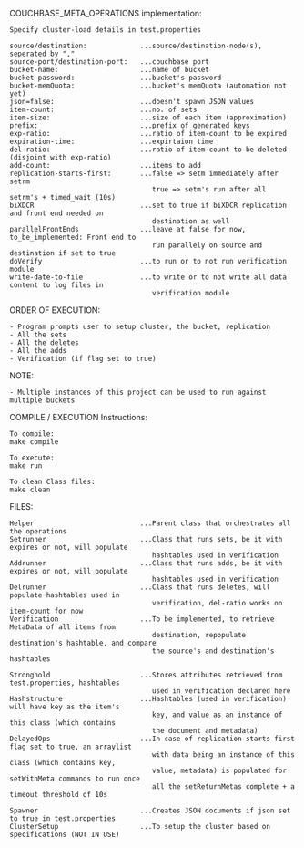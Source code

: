 COUCHBASE_META_OPERATIONS implementation:

    Specify cluster-load details in test.properties
                               
    source/destination:             ...source/destination-node(s), seperated by ","
    source-port/destination-port:   ...couchbase port
    bucket-name:                    ...name of bucket
    bucket-password:                ...bucket's password
    bucket-memQuota:                ...bucket's memQuota (automation not yet) 
    json=false:                     ...doesn't spawn JSON values
    item-count:                     ...no. of sets
    item-size:                      ...size of each item (approximation) 
    prefix:                         ...prefix of generated keys 
    exp-ratio:                      ...ratio of item-count to be expired 
    expiration-time:                ...expirtaion time
    del-ratio:                      ...ratio of item-count to be deleted (disjoint with exp-ratio)
    add-count:                      ...items to add
    replication-starts-first:       ...false => setm immediately after setrm
                                       true => setm's run after all setrm's + timed_wait (10s)
    biXDCR			                ...set to true if biXDCR replication and front end needed on
    				                   destination as well
    parallelFrontEnds		        ...leave at false for now, to_be_implemented: Front end to
    				                   run parallely on source and destination if set to true
    doVerify                        ...to run or to not run verification module
    write-date-to-file              ...to write or to not write all data content to log files in 
                                       verification module

ORDER OF EXECUTION:

    - Program prompts user to setup cluster, the bucket, replication
    - All the sets
    - All the deletes
    - All the adds
    - Verification (if flag set to true)

NOTE:

    - Multiple instances of this project can be used to run against multiple buckets

COMPILE / EXECUTION Instructions:

    To compile:
    make compile

    To execute:
    make run

    To clean Class files:
    make clean

FILES:

    Helper                          ...Parent class that orchestrates all the operations
    Setrunner                       ...Class that runs sets, be it with expires or not, will populate
                                       hashtables used in verification
    Addrunner                       ...Class that runs adds, be it with expires or not, will populate
                                       hashtables used in verification
    Delrunner                       ...Class that runs deletes, will populate hashtables used in 
                                       verification, del-ratio works on item-count for now
    Verification                    ...To be implemented, to retrieve MetaData of all items from
                                       destination, repopulate destination's hashtable, and compare
                                       the source's and destination's hashtables
    
    Stronghold                      ...Stores attributes retrieved from test.properties, hashtables
                                       used in verification declared here
    Hashstructure                   ...Hashtables (used in verification) will have key as the item's
                                       key, and value as an instance of this class (which contains 
                                       the document and metadata)
    DelayedOps                      ...In case of replication-starts-first flag set to true, an arraylist
                                       with data being an instance of this class (which contains key, 
                                       value, metadata) is populated for setWithMeta commands to run once
                                       all the setReturnMetas complete + a timeout threshold of 10s
    
    Spawner                         ...Creates JSON documents if json set to true in test.properties
    ClusterSetup                    ...To setup the cluster based on specifications (NOT IN USE)
